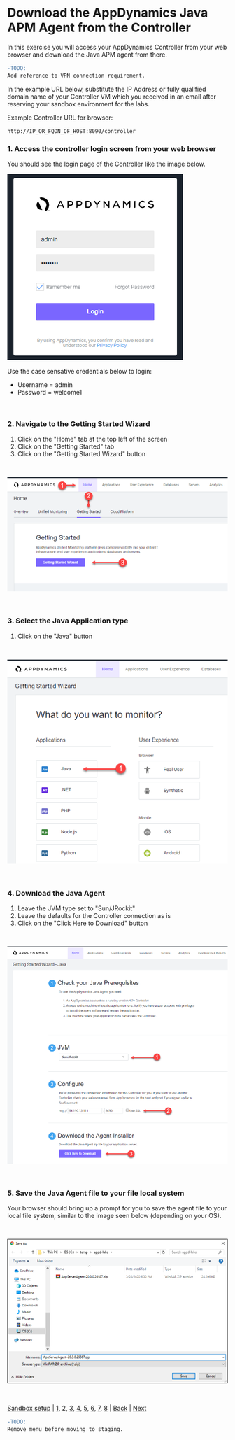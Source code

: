 # Download the AppDynamics Java APM Agent from the Controller

In this exercise you will access your AppDynamics Controller from your web browser and download the Java APM agent from there.  

```diff
-TODO:  
Add reference to VPN connection requirement.
```


In the example URL below, substitute the IP Address or fully qualified domain name of your Controller VM which you received in an email after reserving your sandbox environment for the labs. 

Example Controller URL for browser:

```
http://IP_OR_FQDN_OF_HOST:8090/controller
```

### **1.** Access the controller login screen from your web browser
You should see the login page of the Controller like the image below.

![Controller Login Screen](./assets/images/02-controller-login.png)

Use the case sensative credentials below to login:

- Username = admin 
- Password = welcome1

<br>

### **2.** Navigate to the Getting Started Wizard

1. Click on the "Home" tab at the top left of the screen
2. Click on the "Getting Started" tab
3. Click on the "Getting Started Wizard" button

<br>

![Download Wizard 1](./assets/images/02-download-wizard-01.png)

<br>

### **3.** Select the Java Application type

1. Click on the "Java" button

<br>

![Download Wizard 2](./assets/images/02-download-wizard-02.png)

<br>

### **4.** Download the Java Agent

1. Leave the JVM type set to "Sun/JRockit"
2. Leave the defaults for the Controller connection as is
3. Click on the "Click Here to Download" button

<br>

![Download Wizard 3](./assets/images/02-download-wizard-03.png)

<br>

### **5.** Save the Java Agent file to your file local system

Your browser should bring up a prompt for you to save the agent file to your local file system, similar to the image seen below (depending on your OS).

<br>

![Download Wizard 4](./assets/images/02-download-wizard-04.png)

<br>

[Sandbox setup](../appd-sandbox-setup-101/1.md) | [1](1.md), 2, [3](3.md), [4](4.md), [5](5.md), [6](6.md), [7](7.md), [8](8.md) | [Back](1.md) | [Next](3.md)

```diff
-TODO:  
Remove menu before moving to staging.
```